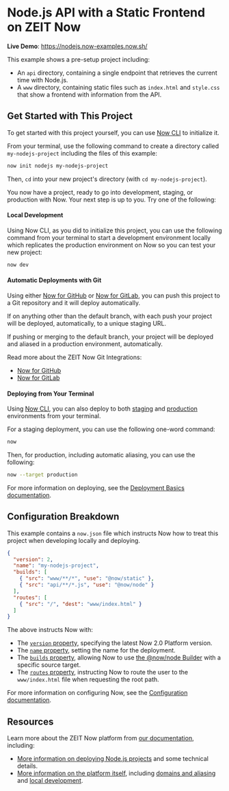 # Node.js API with a Static Frontend on ZEIT Now

**Live Demo**: https://nodejs.now-examples.now.sh/

This example shows a pre-setup project including:
- An `api` directory, containing a single endpoint that retrieves the current time with Node.js.
- A `www` directory, containing static files such as `index.html` and `style.css` that show a frontend with information from the API.

## Get Started with This Project

To get started with this project yourself, you can use [Now CLI](https://zeit.co/download) to initialize it.

From your terminal, use the following command to create a directory called `my-nodejs-project` including the files of this example:

```bash
now init nodejs my-nodejs-project
```

Then, `cd` into your new project's directory (with `cd my-nodejs-project`).

You now have a project, ready to go into development, staging, or production with Now. Your next step is up to you. Try one of the following:

#### Local Development

Using Now CLI, as you did to initialize this project, you can use the following command from your terminal to start a development environment locally which replicates the production environment on Now so you can test your new project:

```bash
now dev
```

#### Automatic Deployments with Git

Using either [Now for GitHub](https://zeit.co/github) or [Now for GitLab](https://zeit.co/gitlab), you can push this project to a Git repository and it will deploy automatically.

If on anything other than the default branch, with each push your project will be deployed, automatically, to a unique staging URL.

If pushing or merging to the default branch, your project will be deployed and aliased in a production environment, automatically.

Read more about the ZEIT Now Git Integrations:
- [Now for GitHub](https://zeit.co/docs/v2/integrations/now-for-github/)
- [Now for GitLab](https://zeit.co/docs/v2/integrations/now-for-gitlab/)


#### Deploying from Your Terminal

Using [Now CLI](https://zeit.co/download), you can also deploy to both [staging](https://zeit.co/docs/v2/domains-and-aliases/aliasing-a-deployment#staging) and [production](https://zeit.co/docs/v2/domains-and-aliases/aliasing-a-deployment#production) environments from your terminal.

For a staging deployment, you can use the following one-word command:
```bash
now
```

Then, for production, including automatic aliasing, you can use the following:
```bash
now --target production
```

For more information on deploying, see the [Deployment Basics documentation](https://zeit.co/docs/v2/deployments/basics#introducing-a-build-step).

## Configuration Breakdown

This example contains a `now.json` file which instructs Now how to treat this project when developing locally and deploying. 

```json
{
  "version": 2,
  "name": "my-nodejs-project",
  "builds": [
    { "src": "www/**/*", "use": "@now/static" },
    { "src": "api/**/*.js", "use": "@now/node" }
  ],
  "routes": [
    { "src": "/", "dest": "www/index.html" }
  ]
}
```

The above instructs Now with:

- The [`version` property](https://zeit.co/docs/v2/deployments/configuration#version), specifying the latest Now 2.0 Platform version.
- The [`name` property](https://zeit.co/docs/v2/deployments/configuration#name), setting the name for the deployment.
- The [`builds` property](https://zeit.co/docs/v2/deployments/configuration#builds), allowing Now to use [the @now/node Builder](https://zeit.co/docs/v2/deployments/official-builders/node-js-now-node) with a specific source target.
- The [`routes` property](https://zeit.co/docs/v2/deployments/configuration#routes), instructing Now to route the user to the `www/index.html` file when requesting the root path.

For more information on configuring Now, see the [Configuration documentation](https://zeit.co/docs/v2/deployments/configuration).

## Resources

Learn more about the ZEIT Now platform from [our documentation](https://zeit.co/docs), including:
- [More information on deploying Node.js projects](https://zeit.co/docs/v2/deployments/official-builders/node-js-now-node) and some technical details.
- [More information on the platform itself](https://zeit.co/docs), including [domains and aliasing](https://zeit.co/docs/v2/domains-and-aliases/introduction/) and [local development](https://zeit.co/docs/v2/development/basics/).
